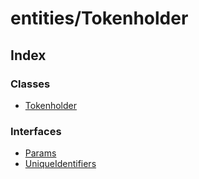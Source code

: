 # entities/Tokenholder

## Index

### Classes

* [Tokenholder](../classes/_entities_tokenholder_.tokenholder.md)

### Interfaces

* [Params](../interfaces/_entities_tokenholder_.params.md)
* [UniqueIdentifiers](../interfaces/_entities_tokenholder_.uniqueidentifiers.md)

